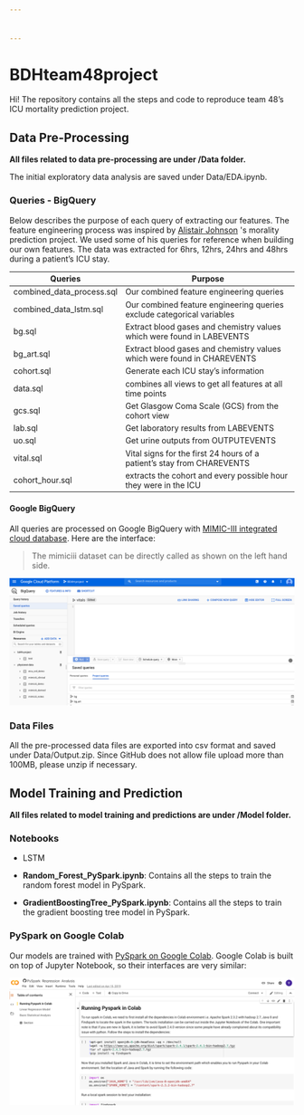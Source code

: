 ```yaml
---


---
```


<h1 id="bdhteam48project">BDHteam48project</h1>
<p>Hi! The repository contains all the steps and code to reproduce team 48’s ICU mortality prediction project.</p>
<h2 id="data-pre-processing">Data Pre-Processing</h2>
<p><strong>All files related to data pre-processing are under /Data folder.</strong></p>
<p>The initial exploratory data analysis are saved under Data/EDA.ipynb.</p>
<h3 id="queries---bigquery">Queries - BigQuery</h3>
<p>Below describes the purpose of each query of extracting our features. The feature engineering process was inspired by <a href="https://github.com/alistairewj/mortality-prediction/tree/master/queries">Alistair Johnson</a> 's morality prediction project. We used some of his queries for reference when building our own features. The data was extracted for 6hrs, 12hrs, 24hrs and 48hrs during a patient’s ICU stay.</p>

<table>
<thead>
<tr>
<th>Queries</th>
<th>Purpose</th>
</tr>
</thead>
<tbody>
<tr>
<td>combined_data_process.sql</td>
<td>Our combined feature engineering queries</td>
</tr>
<tr>
<td>combined_data_lstm.sql</td>
<td>Our combined feature engineering queries exclude categorical variables</td>
</tr>
<tr>
<td>bg.sql</td>
<td>Extract blood gases and chemistry values which were found in LABEVENTS</td>
</tr>
<tr>
<td>bg_art.sql</td>
<td>Extract blood gases and chemistry values which were found in CHAREVENTS</td>
</tr>
<tr>
<td>cohort.sql</td>
<td>Generate each ICU stay’s information</td>
</tr>
<tr>
<td>data.sql</td>
<td>combines all views to get all features at all time points</td>
</tr>
<tr>
<td>gcs.sql</td>
<td>Get Glasgow Coma Scale (GCS) from the cohort view</td>
</tr>
<tr>
<td>lab.sql</td>
<td>Get laboratory results from LABEVENTS</td>
</tr>
<tr>
<td>uo.sql</td>
<td>Get urine outputs from OUTPUTEVENTS</td>
</tr>
<tr>
<td>vital.sql</td>
<td>Vital signs for the first 24 hours of a patient’s stay from CHAREVENTS</td>
</tr>
<tr>
<td>cohort_hour.sql</td>
<td>extracts the cohort and every possible hour they were in the ICU</td>
</tr>
</tbody>
</table><h4 id="google-bigquery">Google BigQuery</h4>
<p>All queries are processed on Google BigQuery with <a href="https://mimic.physionet.org/tutorials/intro-to-mimic-iii-bq/">MIMIC-III integrated cloud database</a>. Here are the interface:</p>
<blockquote>
<p>The mimiciii dataset can be directly called as shown on the left hand side.</p>
</blockquote>
<p><img src="bigquery.png" alt="BQ"></p>
<h3 id="data-files">Data Files</h3>
<p>All the pre-processed data files are exported into csv format and saved under Data/Output.zip. Since GitHub does not allow file upload more than 100MB, please unzip if necessary.</p>
<h2 id="model-training-and-prediction">Model Training and Prediction</h2>
<p><strong>All files related to model training and predictions are under /Model folder.</strong></p>
<h3 id="notebooks">Notebooks</h3>
<ul>
<li>
<p>LSTM</p>
</li>
<li>
<p><strong>Random_Forest_PySpark.ipynb</strong>: Contains all the steps to train the random forest model in PySpark.</p>
</li>
<li>
<p><strong>GradientBoostingTree_PySpark.ipynb</strong>: Contains all the steps to train the gradient boosting tree model in PySpark.</p>
</li>
</ul>
<h3 id="pyspark-on-google-colab">PySpark on Google Colab</h3>
<p>Our models are trained with <a href="https://colab.research.google.com/github/asifahmed90/pyspark-ML-in-Colab/blob/master/PySpark_Regression_Analysis.ipynb">PySpark on Google Colab</a>. Google Colab is built on top of Jupyter Notebook, so their interfaces are very similar:</p>
<p><img src="colab.png" alt="Colab"></p>

